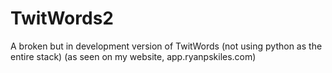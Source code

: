 # TwitWords2
A broken but in development version of TwitWords (not using python as the entire stack) (as seen on my website, app.ryanpskiles.com)
